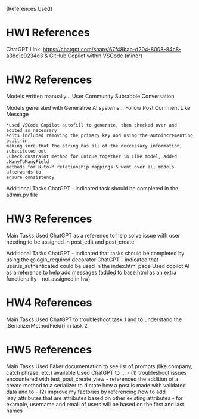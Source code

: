 [References Used]

# HW1 References

ChatGPT Link: https://chatgpt.com/share/67f48bab-d204-8008-84c8-a38c1e0234d3
& GitHub Copilot within VSCode (minor)

# HW2 References

Models written manually...
    User
    Community
    Subrabble
    Conversation


Models generated with Generative AI systems...
    Follow
    Post
    Comment
    Like
    Message

    *used VSCode Copilot autofill to generate, then checked over and edited as necessary 
    edits included removing the primary key and using the autoincrementing built-in,
    making sure that the string has all of the neccessary information, substituted out 
    .CheckConstraint method for unique_together in Like model, added .ManyToManyField
    methods for N-to-M relationship mappings & went over all models afterwards to 
    ensure consistency

Additional Tasks
    ChatGPT - indicated task should be completed in the admin.py file 

# HW3 References

Main Tasks
    Used ChatGPT as a reference to help solve issue with user needing to be assigned in 
    post_edit and post_create
    
Additional Tasks
    ChatGPT - indicated that tasks should be completed by using the @login_required 
    decorator 
    ChatGPT - indicated that user.is_authenticated could be used in the index.html page
    Used copilot AI as a reference to help add messages (added to base.html as an extra 
    functionality - not assigned in hw)

# HW4 References

Main Tasks
    Used ChatGPT to troubleshoot task 1 and to understand the .SerializerMethodField() in task 2

# HW5 References

Main Tasks
    Used Faker documentation to see list of prompts (like company, catch phrase, etc.) available
    Used ChatGPT to ...
        - (1) troubleshoot issues encountered with test_post_create_view - referenced the addition of a create method to a serializer to dictate how a post is made with validated data and to 
        - (2) improve my factories by referencing how to add lazy_attributes that are attributes based on other existing attributes - for example, username and email of users will be based on the first and last names

